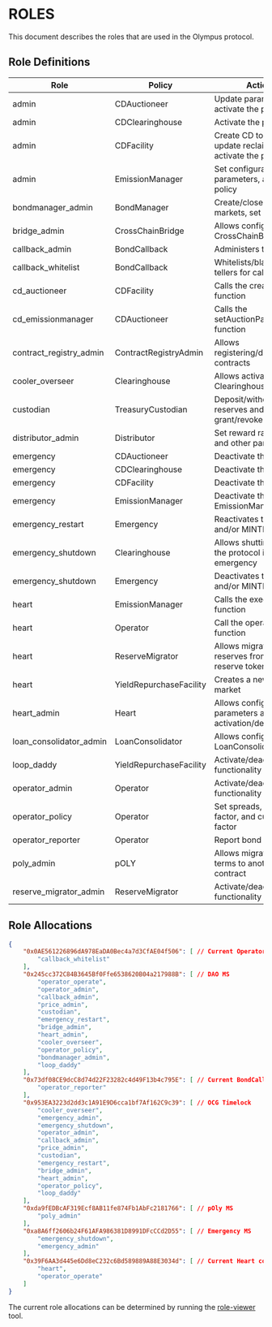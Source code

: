 # ROLES

This document describes the roles that are used in the Olympus protocol.

## Role Definitions

| Role | Policy | Actions |
|------|----------|-------------|
| admin | CDAuctioneer | Update parameters, activate the policy |
| admin | CDClearinghouse | Activate the policy |
| admin | CDFacility | Create CD tokens, update reclaim rate, activate the policy |
| admin | EmissionManager | Set configuration parameters, activate the policy |
| bondmanager_admin | BondManager | Create/close bond markets, set parameters |
| bridge_admin | CrossChainBridge | Allows configuring the CrossChainBridge |
| callback_admin | BondCallback | Administers the policy |
| callback_whitelist | BondCallback | Whitelists/blacklists tellers for callback |
| cd_auctioneer | CDFacility | Calls the create() function |
| cd_emissionmanager | CDAuctioneer | Calls the setAuctionParameters() function |
| contract_registry_admin | ContractRegistryAdmin | Allows registering/deregistering contracts |
| cooler_overseer | Clearinghouse | Allows activating the Clearinghouse |
| custodian | TreasuryCustodian | Deposit/withdraw reserves and grant/revoke approvals |
| distributor_admin | Distributor | Set reward rate, bounty, and other parameters |
| emergency | CDAuctioneer | Deactivate the policy |
| emergency | CDClearinghouse | Deactivate the policy |
| emergency | CDFacility | Deactivate the policy |
| emergency | EmissionManager | Deactivate the EmissionManager |
| emergency_restart | Emergency | Reactivates the TRSRY and/or MINTR modules |
| emergency_shutdown | Clearinghouse | Allows shutting down the protocol in an emergency |
| emergency_shutdown | Emergency | Deactivates the TRSRY and/or MINTR modules |
| heart | EmissionManager | Calls the execute() function |
| heart | Operator | Call the operate() function |
| heart | ReserveMigrator | Allows migrating reserves from one reserve token to another |
| heart | YieldRepurchaseFacility | Creates a new YRF market |
| heart_admin | Heart | Allows configuring heart parameters and activation/deactivation |
| loan_consolidator_admin | LoanConsolidator | Allows configuring the LoanConsolidator |
| loop_daddy | YieldRepurchaseFacility | Activate/deactivate the functionality |
| operator_admin | Operator | Activate/deactivate the functionality |
| operator_policy | Operator | Set spreads, threshold factor, and cushion factor |
| operator_reporter | Operator | Report bond purchases |
| poly_admin | pOLY | Allows migrating pOLY terms to another contract |
| reserve_migrator_admin | ReserveMigrator | Activate/deactivate the functionality |

## Role Allocations

```json
{
    "0x0AE561226896dA978EaDA0Bec4a7d3CfAE04f506": [ // Current Operator contract
        "callback_whitelist"
    ],
    "0x245cc372C84B3645Bf0Ffe6538620B04a217988B": [ // DAO MS
        "operator_operate",
        "operator_admin",
        "callback_admin",
        "price_admin",
        "custodian",
        "emergency_restart",
        "bridge_admin",
        "heart_admin",
        "cooler_overseer",
        "operator_policy",
        "bondmanager_admin",
        "loop_daddy"
    ],
    "0x73df08CE9dcC8d74d22F23282c4d49F13b4c795E": [ // Current BondCallback contract
        "operator_reporter"
    ],
    "0x953EA3223d2dd3c1A91E9D6cca1bf7Af162C9c39": [ // OCG Timelock
        "cooler_overseer",
        "emergency_admin",
        "emergency_shutdown",
        "operator_admin",
        "callback_admin",
        "price_admin",
        "custodian",
        "emergency_restart",
        "bridge_admin",
        "heart_admin",
        "operator_policy",
        "loop_daddy"
    ],
    "0xda9fEDBcAF319Ecf8AB11fe874Fb1AbFc2181766": [ // pOly MS
        "poly_admin"
    ],
    "0xa8A6ff2606b24F61AFA986381D8991DFcCCd2D55": [ // Emergency MS
        "emergency_shutdown",
        "emergency_admin"
    ],
    "0x39F6AA3d445e6Dd8eC232c6Bd589889A88E3034d": [ // Current Heart contract
        "heart",
        "operator_operate"
    ]
}
```

The current role allocations can be determined by running the [role-viewer](https://github.com/OlympusDAO/role-viewer/) tool.
